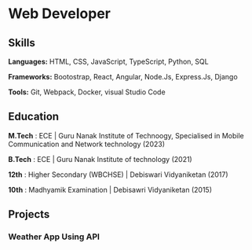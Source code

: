 # Web Developer
## Skills
**Languages:** HTML, CSS, JavaScript, TypeScript, Python, SQL

**Frameworks:** Bootostrap, React, Angular, Node.Js, Express.Js, Django

**Tools:** Git, Webpack, Docker, visual Studio Code


## Education
**M.Tech** : ECE | Guru Nanak Institute of Technoogy, Specialised in Mobile Communication and Network technology (2023)

**B.Tech** : ECE | Guru Nanak Institute of technology (2021)

**12th** : Higher Secondary (WBCHSE) | Debiswari Vidyaniketan (2017)

**10th** : Madhyamik Examination | Debisawri Vidyaniketan (2015)


## Projects 
### Weather App Using API

